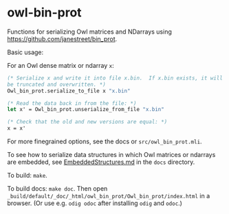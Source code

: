 owl-bin-prot
====

Functions for serializing Owl matrices and NDarrays using
https://github.com/janestreet/bin_prot.

Basic usage:

For an Owl dense matrix or ndarray `x`:

```OCaml
(* Serialize x and write it into file x.bin.  If x.bin exists, it will
be truncated and overwritten. *)
Owl_bin_prot.serialize_to_file x "x.bin"

(* Read the data back in from the file: *)
let x' = Owl_bin_prot.unserialize_from_file "x.bin"

(* Check that the old and new versions are equal: *)
x = x'
```
For more finegrained options, see the docs or `src/owl_bin_prot.mli`.

To see how to serialize data structures in which Owl matrices or
ndarrays are embedded, see
[EmbeddedStructures.md](doc/EmbeddedStructures.md) in the `docs`
directory.

To build: `make`.

To build docs: `make doc`.  Then open
`_build/default/_doc/_html/owl_bin_prot/Owl_bin_prot/index.html` in a
browser.  (Or use e.g. `odig odoc` after installing `odig` and `odoc`.)
